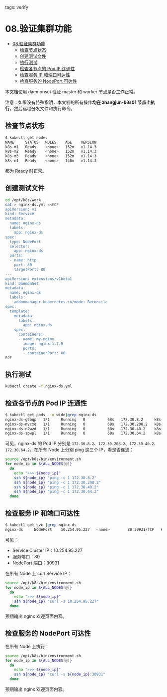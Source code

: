 tags: verify

# 08.验证集群功能

<!-- TOC -->

- [08.验证集群功能](#08验证集群功能)
    - [检查节点状态](#检查节点状态)
    - [创建测试文件](#创建测试文件)
    - [执行测试](#执行测试)
    - [检查各节点的 Pod IP 连通性](#检查各节点的-pod-ip-连通性)
    - [检查服务 IP 和端口可达性](#检查服务-ip-和端口可达性)
    - [检查服务的 NodePort 可达性](#检查服务的-nodeport-可达性)

<!-- /TOC -->

本文档使用 daemonset 验证 master 和 worker 节点是否工作正常。

注意：如果没有特殊指明，本文档的所有操作**均在 zhangjun-k8s01 节点上执行**，然后远程分发文件和执行命令。

## 检查节点状态

``` bash
$ kubectl get nodes
NAME     STATUS   ROLES    AGE    VERSION
k8s-m1   Ready    <none>   152m   v1.14.3
k8s-m2   Ready    <none>   152m   v1.14.3
k8s-m3   Ready    <none>   152m   v1.14.3
k8s-n1   Ready    <none>   148m   v1.14.3
```

都为 Ready 时正常。

## 创建测试文件

``` bash
cd /opt/k8s/work
cat > nginx-ds.yml <<EOF
apiVersion: v1
kind: Service
metadata:
  name: nginx-ds
  labels:
    app: nginx-ds
spec:
  type: NodePort
  selector:
    app: nginx-ds
  ports:
  - name: http
    port: 80
    targetPort: 80
---
apiVersion: extensions/v1beta1
kind: DaemonSet
metadata:
  name: nginx-ds
  labels:
    addonmanager.kubernetes.io/mode: Reconcile
spec:
  template:
    metadata:
      labels:
        app: nginx-ds
    spec:
      containers:
      - name: my-nginx
        image: nginx:1.7.9
        ports:
        - containerPort: 80
EOF
```

## 执行测试

``` bash
kubectl create -f nginx-ds.yml
```

## 检查各节点的 Pod IP 连通性

``` bash
$ kubectl get pods  -o wide|grep nginx-ds
nginx-ds-g9bqp   1/1     Running   0          68s   172.30.8.2     k8s-m1   <none>           <none>
nginx-ds-mvcxq   1/1     Running   0          68s   172.30.208.2   k8s-n1   <none>           <none>
nginx-ds-n2wzd   1/1     Running   0          68s   172.30.40.2    k8s-m3   <none>           <none>
nginx-ds-spwpl   1/1     Running   0          68s   172.30.64.2    k8s-m2   <none>           <none>
```

可见，nginx-ds 的 Pod IP 分别是 `172.30.8.2`、`172.30.208.2`、`172.30.40.2、172.30.64.2`，在所有 Node 上分别 ping 这三个 IP，看是否连通：

``` bash
source /opt/k8s/bin/environment.sh
for node_ip in ${ALL_NODES[@]}
  do
    echo ">>> ${node_ip}"
    ssh ${node_ip} "ping -c 1 172.30.8.2"
    ssh ${node_ip} "ping -c 1 172.30.208.2"
    ssh ${node_ip} "ping -c 1 172.30.40.2"
    ssh ${node_ip} "ping -c 1 172.30.64.2"
  done
```

## 检查服务 IP 和端口可达性

``` bash
$ kubectl get svc |grep nginx-ds
nginx-ds     NodePort    10.254.95.227   <none>        80:30931/TCP   6m36s
```

可见：

+ Service Cluster IP：10.254.95.227
+ 服务端口：80
+ NodePort 端口：30931

在所有 Node 上 curl Service IP：

``` bash
source /opt/k8s/bin/environment.sh
for node_ip in ${ALL_NODES[@]}
  do
    echo ">>> ${node_ip}"
    ssh ${node_ip} "curl -s 10.254.95.227"
  done
```

预期输出 nginx 欢迎页面内容。

## 检查服务的 NodePort 可达性

在所有 Node 上执行：

``` bash
source /opt/k8s/bin/environment.sh
for node_ip in ${ALL_NODES[@]}
  do
    echo ">>> ${node_ip}"
    ssh ${node_ip} "curl -s ${node_ip}:30931"
  done
```

预期输出 nginx 欢迎页面内容。